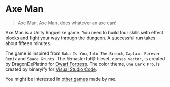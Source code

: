 # Axe Man

> Axe Man, Axe Man, does whatever an axe can!

Axe Man is a Unity Roguelike game. You need to build four skills with effect blocks and fight your way through the dungeon. A successful run takes about fifteen minutes.

The game is inspired from `Baba Is You`, `Into The Breach`, `Captain Forever Remix` and `Space Grunts`. The ☼masterful☼ tileset, `curses_vector`, is created by DragonDePlatino for [Dwarf Fortress](http://www.bay12forums.com/smf/index.php?topic=161328.0). The color theme, `One Dark Pro`, is created by binaryify for [Visual Studio Code](https://marketplace.visualstudio.com/items?itemName=zhuangtongfa.Material-theme).

You might be interested in [other games](https://github.com/Bozar/DevBlog/wiki/GameList) made by me.

